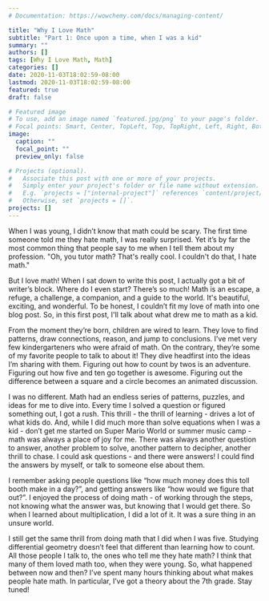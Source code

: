 ```yaml
---
# Documentation: https://wowchemy.com/docs/managing-content/

title: "Why I Love Math"
subtitle: "Part 1: Once upon a time, when I was a kid"
summary: ""
authors: []
tags: [Why I Love Math, Math]
categories: []
date: 2020-11-03T18:02:59-08:00
lastmod: 2020-11-03T18:02:59-08:00
featured: true
draft: false

# Featured image
# To use, add an image named `featured.jpg/png` to your page's folder.
# Focal points: Smart, Center, TopLeft, Top, TopRight, Left, Right, BottomLeft, Bottom, BottomRight.
image:
  caption: ""
  focal_point: ""
  preview_only: false

# Projects (optional).
#   Associate this post with one or more of your projects.
#   Simply enter your project's folder or file name without extension.
#   E.g. `projects = ["internal-project"]` references `content/project/deep-learning/index.md`.
#   Otherwise, set `projects = []`.
projects: []
---
```

When I was young, I didn’t know that math could be scary. The first time someone told me they hate math, I was really surprised. Yet it’s by far the most common thing that people say to me when I tell them about my profession. "Oh, you tutor math? That's really cool. I couldn't do that, I hate math."

But I love math! When I sat down to write this post, I actually got a bit of writer’s block. Where do I even start? There’s so much! Math is an escape, a refuge, a challenge, a companion, and a guide to the world. It's beautiful, exciting, and wonderful. To be honest, I couldn’t fit my love of math into one blog post. So, in this first post, I'll talk about what drew me to math as a kid.

From the moment they’re born, children are wired to learn. They love to find patterns, draw connections, reason, and jump to conclusions. I’ve met very few kindergarteners who were afraid of math. On the contrary, they’re some of my favorite people to talk to about it! They dive headfirst into the ideas I’m sharing with them. Figuring out how to count by twos is an adventure. Figuring out how five and ten go together is awesome. Figuring out the difference between a square and a circle becomes an animated discussion.

I was no different. Math had an endless series of patterns, puzzles, and ideas for me to dive into. Every time I solved a question or figured something out, I got a rush. This thrill - the thrill of learning - drives a lot of what kids do. And, while I did much more than solve equations when I was a kid - don’t get me started on Super Mario World or summer music camp - math was always a place of joy for me. There was always another question to answer, another problem to solve, another pattern to decipher, another thrill to chase. I could ask questions - and there were answers! I could find the answers by myself, or talk to someone else about them.

I remember asking people questions like “how much money does this toll booth make in a day?”, and getting answers like “how would we figure that out?”. I enjoyed the process of doing math - of working through the steps, not knowing what the answer was, but knowing that I would get there. So when I learned about multiplication, I did a lot of it. It was a sure thing in an unsure world. 

I still get the same thrill from doing math that I did when I was five. Studying differential geometry doesn’t feel that different than learning how to count. All those people I talk to, the ones who tell me they hate math? I think that many of them loved math too, when they were young. So, what happened between now and then? I’ve spent many hours thinking about what makes people hate math. In particular, I’ve got a theory about the 7th grade. Stay tuned! 
